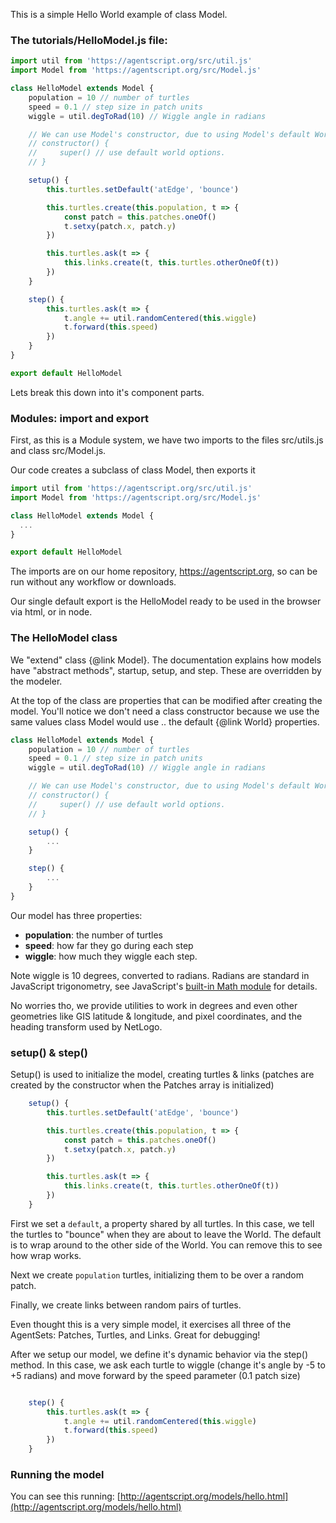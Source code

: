 This is a simple Hello World example of class Model.

### The tutorials/HelloModel.js file:

``` javascript
import util from 'https://agentscript.org/src/util.js'
import Model from 'https://agentscript.org/src/Model.js'

class HelloModel extends Model {
    population = 10 // number of turtles
    speed = 0.1 // step size in patch units
    wiggle = util.degToRad(10) // Wiggle angle in radians

    // We can use Model's constructor, due to using Model's default World
    // constructor() {
    //     super() // use default world options.
    // }

    setup() {
        this.turtles.setDefault('atEdge', 'bounce')

        this.turtles.create(this.population, t => {
            const patch = this.patches.oneOf()
            t.setxy(patch.x, patch.y)
        })

        this.turtles.ask(t => {
            this.links.create(t, this.turtles.otherOneOf(t))
        })
    }

    step() {
        this.turtles.ask(t => {
            t.angle += util.randomCentered(this.wiggle)
            t.forward(this.speed)
        })
    }
}

export default HelloModel
```

Lets break this down into it's component parts.

### Modules: import and export

First, as this is a Module system, we have two imports to the files src/utils.js and class src/Model.js.

Our code creates a subclass of class Model, then exports it
``` javascript
import util from 'https://agentscript.org/src/util.js'
import Model from 'https://agentscript.org/src/Model.js'

class HelloModel extends Model {
  ...
}

export default HelloModel
```

The imports are on our home repository, https://agentscript.org, so can be run without any workflow or downloads.

Our single default export is the HelloModel ready to be used in the browser via html, or in node.

### The HelloModel class

We "extend" class {@link Model}. The documentation explains how models have "abstract methods", startup, setup, and step. These are overridden by the modeler.

At the top of the class are properties that can be modified after creating the model. You'll notice we don't need a class constructor because we use the same values class Model would use .. the default {@link World} properties.

```javascript
class HelloModel extends Model {
    population = 10 // number of turtles
    speed = 0.1 // step size in patch units
    wiggle = util.degToRad(10) // Wiggle angle in radians

    // We can use Model's constructor, due to using Model's default World
    // constructor() {
    //     super() // use default world options.
    // }

    setup() {
        ...
    }

    step() {
        ...
    }
}
```

Our model has three properties:

  - **population**: the number of turtles
  - **speed**: how far they go during each step
  - **wiggle**: how much they wiggle each step.


Note wiggle is 10 degrees, converted to radians. Radians are standard in JavaScript trigonometry, see JavaScript's [built-in Math module](https://developer.mozilla.org/en-US/docs/Web/JavaScript/Reference/Global_Objects/Math) for details.

No worries tho, we provide utilities to work in degrees and even other geometries like GIS latitude & longitude, and pixel coordinates, and the heading transform used by NetLogo.

### setup() & step()

Setup() is used to initialize the model, creating turtles & links
(patches are created by the constructor when the Patches array is initialized)
```javascript
    setup() {
        this.turtles.setDefault('atEdge', 'bounce')

        this.turtles.create(this.population, t => {
            const patch = this.patches.oneOf()
            t.setxy(patch.x, patch.y)
        })

        this.turtles.ask(t => {
            this.links.create(t, this.turtles.otherOneOf(t))
        })
    }
```
First we set a `default`, a property shared by all turtles. In this case, we tell
the turtles to "bounce" when they are about to leave the World. The default is to
wrap around to the other side of the World. You can remove this to see how wrap works.

Next we create `population` turtles, initializing them to be over a random patch.

Finally, we create links between random pairs of turtles.

Even thought this is a very simple model, it exercises all three of the AgentSets: Patches, Turtles, and Links. Great for debugging!

After we setup our model, we define it's dynamic behavior via the step() method.
In this case, we ask each turtle to wiggle (change it's angle by -5 to +5 radians)
and move forward by the speed parameter (0.1 patch size)

```javascript

    step() {
        this.turtles.ask(t => {
            t.angle += util.randomCentered(this.wiggle)
            t.forward(this.speed)
        })
    }
```

### Running the model

You can see this running:
[http://agentscript.org/models/hello.html](http://agentscript.org/models/hello.html)

